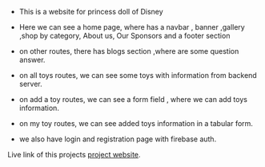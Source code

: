 - This is a website for princess doll of Disney
- Here we can see a home page, where has a navbar , banner ,gallery ,shop by category, About us, Our Sponsors and a footer section

- on other routes, there has blogs section ,where are some question answer.
- on all toys routes, we can see some toys with information from backend server.
- on add a toy routes, we can see a form field , where we can add toys information.
- on my toy routes, we can see added toys information in a tabular form.
- we also have login and registration page with firebase auth.


Live link of this projects
[project website](https://github.com/programming-hero-web-course-4/b7a11-toy-marketplace-client-side-Sumiyaakhi).